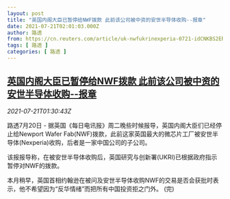 ```yaml
---
layout: post
title: "英国内阁大臣已暂停给NWF拨款 此前该公司被中资的安世半导体收购--报章"
date: 2021-07-21T02:01:03.000Z
author: 路透
from: https://cn.reuters.com/article/uk-nwfukrinexperia-0721-idCNKBS2ER042
tags: [ 路透 ]
categories: [ 路透 ]
---
```

<!--1626832863000-->
[英国内阁大臣已暂停给NWF拨款 此前该公司被中资的安世半导体收购--报章](https://cn.reuters.com/article/uk-nwfukrinexperia-0721-idCNKBS2ER042)
------

<div>
<div><i>2021-07-21T01:30:43Z</i></div><p>路透7月20日 - 据英国《每日电讯报》周二晚些时候报导，英国内阁大臣们已经停止给Newport Wafer Fab(NWF)拨款，此前这家英国最大的微芯片工厂被安世半导体(Nexperia)收购，后者是一家中国公司的子公司。</p><p>该报报导称，在被安世半导体收购后，英国研究与创新署(UKRI)已根据政府指示暂停对NWF的拨款。</p><p>本月稍早，英国首相约翰逊在被问及安世半导体收购NWF的交易是否会获批时表示，他不希望因为“反华情绪”而把所有中国投资拒之门外。 (完)</p>
</div>
